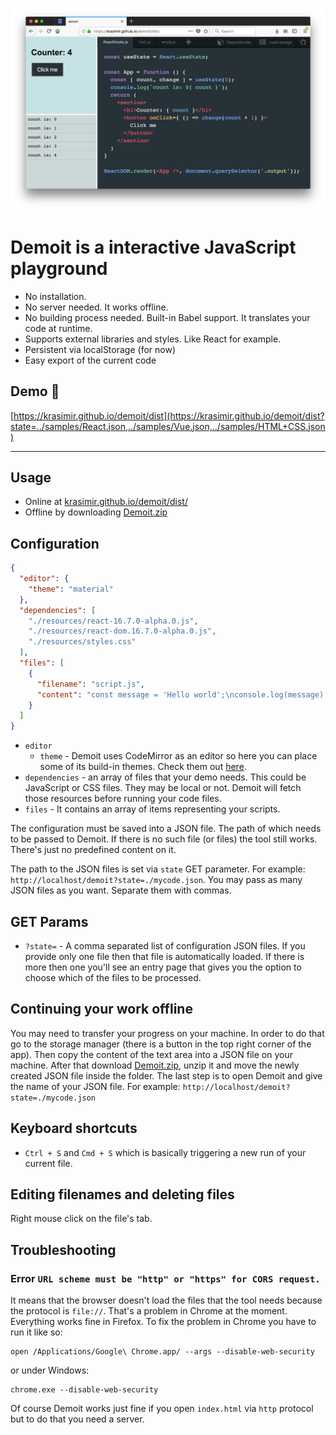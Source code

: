 ![demoit](./demoit.png)

# **Demoit** is a interactive JavaScript playground

* No installation.
* No server needed. It works offline.
* No building process needed. Built-in Babel support. It translates your code at runtime.
* Supports external libraries and styles. Like React for example.
* Persistent via localStorage (for now)
* Easy export of the current code

## Demo :rocket:

[https://krasimir.github.io/demoit/dist](https://krasimir.github.io/demoit/dist?state=../samples/React.json,../samples/Vue.json,../samples/HTML+CSS.json)

---

## Usage

* Online at [krasimir.github.io/demoit/dist/](https://krasimir.github.io/demoit/dist?state=../samples/React.json,../samples/Vue.json,../samples/HTML+CSS.json)
* Offline by downloading [Demoit.zip](https://github.com/krasimir/demoit/raw/master/demoit.zip)

## Configuration

```json
{
  "editor": {
    "theme": "material"
  },
  "dependencies": [
    "./resources/react-16.7.0-alpha.0.js",
    "./resources/react-dom.16.7.0-alpha.0.js",
    "./resources/styles.css"
  ],
  "files": [
    {
      "filename": "script.js",
      "content": "const message = 'Hello world';\nconsole.log(message);"
    }
  ]
}
```

* `editor`
  * `theme` - Demoit uses CodeMirror as an editor so here you can place some of its build-in themes. Check them out [here](https://codemirror.net/demo/theme.html).
* `dependencies` - an array of files that your demo needs. This could be JavaScript or CSS files. They may be local or not. Demoit will fetch those resources before running your code files.
* `files` - It contains an array of items representing your scripts.

The configuration must be saved into a JSON file. The path of which needs to be passed to Demoit. If there is no such file (or files) the tool still works. There's just no predefined content on it.

The path to the JSON files is set via `state` GET parameter. For example: `http://localhost/demoit?state=./mycode.json`. You may pass as many JSON files as you want. Separate them with commas.

## GET Params

* `?state=` - A comma separated list of configuration JSON files. If you provide only one file then that file is automatically loaded. If there is more then one you'll see an entry page that gives you the option to choose which of the files to be processed.

## Continuing your work offline

You may need to transfer your progress on your machine. In order to do that go to the storage manager (there is a button in the top right corner of the app). Then copy the content of the text area into a JSON file on your machine. After that download [Demoit.zip](https://github.com/krasimir/demoit/raw/master/demoit.zip), unzip it and move the newly created JSON file inside the folder. The last step is to open Demoit and give the name of your JSON file. For example: `http://localhost/demoit?state=./mycode.json`

## Keyboard shortcuts

* `Ctrl + S` and `Cmd + S` which is basically triggering a new run of your current file.

## Editing filenames and deleting files

Right mouse click on the file's tab.

## Troubleshooting

### Error `URL scheme must be "http" or "https" for CORS request.`

It means that the browser doesn't load the files that the tool needs because the protocol is `file://`. That's a problem in Chrome at the moment. Everything works fine in Firefox. To fix the problem in Chrome you have to run it like so:

```
open /Applications/Google\ Chrome.app/ --args --disable-web-security
```
or under Windows:
```
chrome.exe --disable-web-security
```

Of course Demoit works just fine if you open `index.html` via `http` protocol but to do that you need a server.
